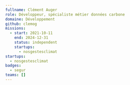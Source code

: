 ```yaml
---
fullname: Clément Auger
role: Développeur, spécialiste métier données carbone
domaine: Développement
github: clemog
missions:
  - start: 2021-10-11
    end: 2024-12-31
    status: independent
    startups:
      - nosgestesclimat
startups:
  - nosgestesclimat
badges:
  - segur
teams: []
---
```

